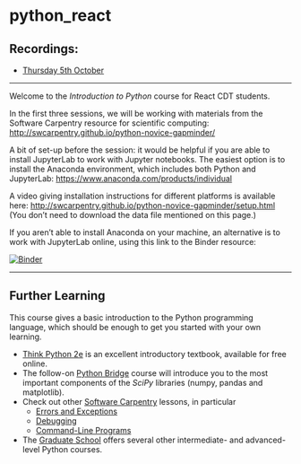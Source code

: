 # python_react

## Recordings:

* [Thursday 5th October](https://imperial.cloud.panopto.eu/Panopto/Pages/Viewer.aspx?id=f61a6cce-deac-4fa4-a972-b09200d6b7a0)


---
Welcome to the *Introduction to Python* course for React CDT students.

In the first three sessions, we will be working with materials from the Software Carpentry resource for scientific computing:
http://swcarpentry.github.io/python-novice-gapminder/

A bit of set-up before the session: it would be helpful if you are able to install JupyterLab to work with Jupyter notebooks. The easiest option is to install the Anaconda environment, which includes both Python and JupyterLab:
https://www.anaconda.com/products/individual

A video giving installation instructions for different platforms is available here: http://swcarpentry.github.io/python-novice-gapminder/setup.html
(You don’t need to download the data file mentioned on this page.)

If you aren’t able to install Anaconda on your machine, an alternative is to work with JupyterLab online, using this link to the Binder resource:

[![Binder](https://mybinder.org/badge_logo.svg)](https://mybinder.org/v2/gh/johnpinney/python_react/main?urlpath=lab)

---

## Further Learning

This course gives a basic introduction to the Python programming language, which should be enough to get you started with your own learning.

* [Think Python 2e](https://greenteapress.com/wp/think-python-2e/) is an excellent introductory textbook, available for free online.
* The follow-on [Python Bridge](https://github.com/johnpinney/python_bridge) course will introduce you to the most important components of the *SciPy* libraries (numpy, pandas and matplotlib). 
* Check out other [Software Carpentry](https://software-carpentry.org/lessons/) lessons, in particular
	*  [Errors and Exceptions](https://swcarpentry.github.io/python-novice-inflammation/09-errors/index.html)
	*  [Debugging](https://swcarpentry.github.io/python-novice-inflammation/11-debugging/index.html)
	*  [Command-Line Programs](https://swcarpentry.github.io/python-novice-inflammation/12-cmdline/index.html)
* The [Graduate School](https://www.imperial.ac.uk/study/pg/graduate-school/students/doctoral/professional-development/research-computing-data-science/courses/) offers several other intermediate- and advanced-level Python courses.
